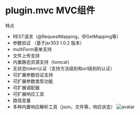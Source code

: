 # plugin.mvc MVC组件
特点
* REST请求（@RequestMapping，@GetMapping等）
* 参数验证 （基于jsr303 1.0.2 版本）
* multiForm表单支持
* 文件上传支持
* 内置静态资源支持（tomcat）
* 无状态token认证（支持方法级别和url级别的认证）
* 可扩展参数验证支持
* 可扩展参数类型功能
* 可扩展调配器
* 可扩展响应工具
* 路径变量
* 多种内置响应解析工具（json，文件等，响应状态）
![avatar](https://ufomedia.oss-cn-beijing.aliyuncs.com/QQ20191014-195025.png)
